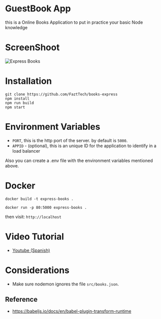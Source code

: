 # GuestBook App

this is a Online Books Application to put in practice your basic Node knowledge

# ScreenShoot

![Express Books](docs/screenshot.png)

# Installation

```shell
git clone https://github.com/FaztTech/books-express
npm install
npm run build
npm start
```

# Environment Variables

- `PORT`, this is the http port of the server. by default is `5000`.
- `APPID` - (optional), this is an unique ID for the application to identify in a load balancer

Also you can create a .env file with the environment variables mentioned above.

# Docker

```shell
docker build -t express-books .
```

```shell
docker run -p 80:5000 express-books .
```

then visit: `http://localhost`

# Video Tutorial

- [Youtube (Spanish)](https://youtu.be/IRqaH_jhyT8)

# Considerations

- Make sure nodemon ignores the file `src/books.json`.

## Reference

- https://babeljs.io/docs/en/babel-plugin-transform-runtime
